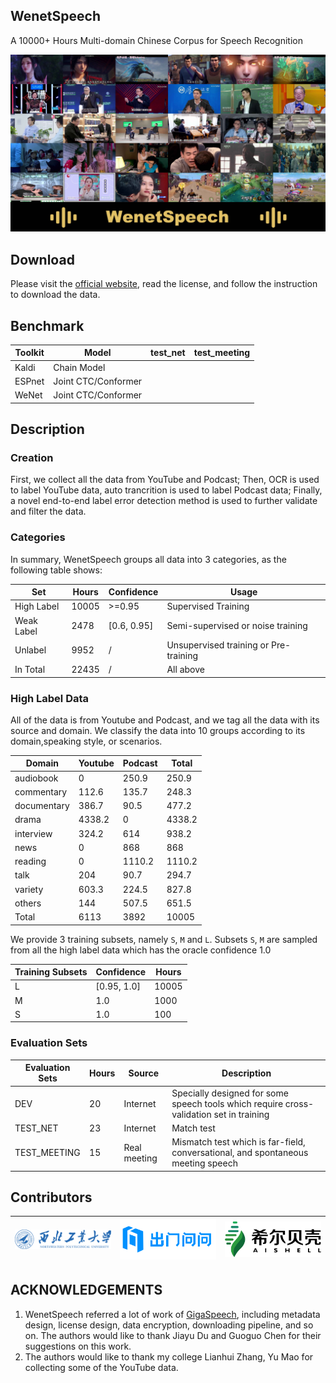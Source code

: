 ## WenetSpeech
A 10000+ Hours Multi-domain Chinese Corpus for Speech Recognition

![WenetSpeech](res/wenetspeech.jpg)


## Download

Please visit the [official website](),
read the license, and follow the instruction to download the data.


## Benchmark

| Toolkit | Model               | test\_net | test\_meeting |
|---------|---------------------|-----------|---------------|
| Kaldi   | Chain Model         |           |               |
| ESPnet  | Joint CTC/Conformer |           |               |
| WeNet   | Joint CTC/Conformer |           |               |


## Description

### Creation

First, we collect all the data from YouTube and Podcast; Then, OCR is used to label YouTube data, auto trancrition is used to label Podcast data; Finally, a novel end-to-end label error detection method is used to further validate and filter the data.


### Categories

In summary, WenetSpeech groups all data into 3 categories, as the following table shows:

| Set        | Hours | Confidence  | Usage                                 |
|------------|-------|-------------|---------------------------------------|
| High Label | 10005 | >=0.95      | Supervised Training                   |
| Weak Label | 2478  | [0.6, 0.95] | Semi-supervised or noise training     |
| Unlabel    | 9952  | /           | Unsupervised training or Pre-training |
| In Total   | 22435 | /           | All above                             |

### High Label Data

All of the data is from Youtube and Podcast, and we tag all the data with its source and domain.
We classify the data into 10 groups according to its domain,speaking style, or scenarios.

| Domain      | Youtube | Podcast | Total  |
|-------------|---------|---------|--------|
| audiobook   | 0       | 250.9   | 250.9  |
| commentary  | 112.6   | 135.7   | 248.3  |
| documentary | 386.7   | 90.5    | 477.2  |
| drama       | 4338.2  | 0       | 4338.2 |
| interview   | 324.2   | 614     | 938.2  |
| news        | 0       | 868     | 868    |
| reading     | 0       | 1110.2  | 1110.2 |
| talk        | 204     | 90.7    | 294.7  |
| variety     | 603.3   | 224.5   | 827.8  |
| others      | 144     | 507.5   | 651.5  |
| Total       | 6113    | 3892    | 10005  |

We provide 3 training subsets, namely `S`, `M` and `L`. Subsets `S`, `M` are sampled from all the high label data which has the oracle confidence 1.0

| Training Subsets | Confidence  | Hours |
|------------------|-------------|-------|
| L                | [0.95, 1.0] | 10005 |
| M                | 1.0         | 1000  |
| S                | 1.0         | 100   |

### Evaluation Sets

| Evaluation Sets | Hours | Source       | Description                                                                             |
|-----------------|-------|--------------|-----------------------------------------------------------------------------------------|
| DEV             | 20    | Internet     | Specially designed for some speech tools which require cross-validation set in training |
| TEST\_NET       | 23    | Internet     | Match test                                                                              |
| TEST\_MEETING   | 15    | Real meeting | Mismatch test which is far-field, conversational, and spontaneous meeting speech        |

## Contributors

| <a href="http://lxie.npu-aslp.org" target="_blank"><img src="https://raw.githubusercontent.com/wenet-e2e/wenet-contributors/main/colleges/nwpu.png" width="250px"></a> | <a href="https://www.chumenwenwen.com" target="_blank"><img src="https://raw.githubusercontent.com/wenet-e2e/wenet-contributors/main/companies/chumenwenwen.png" width="250px"></a> | <a href="http://www.aishelltech.com" target="_blank"><img src="https://raw.githubusercontent.com/wenet-e2e/wenet-contributors/main/companies/aishelltech.png" width="250px"></a> |
| ---- | ---- | ---- |


## ACKNOWLEDGEMENTS

1. WenetSpeech referred a lot of work of [GigaSpeech](https://github.com/SpeechColab/GigaSpeech),
   including metadata design, license design, data encryption, downloading pipeline, and so on.
   The authors would like to thank Jiayu Du and Guoguo Chen for their suggestions on this work.
2. The authors would like to thank my college Lianhui Zhang, Yu Mao for collecting some of the YouTube data.

